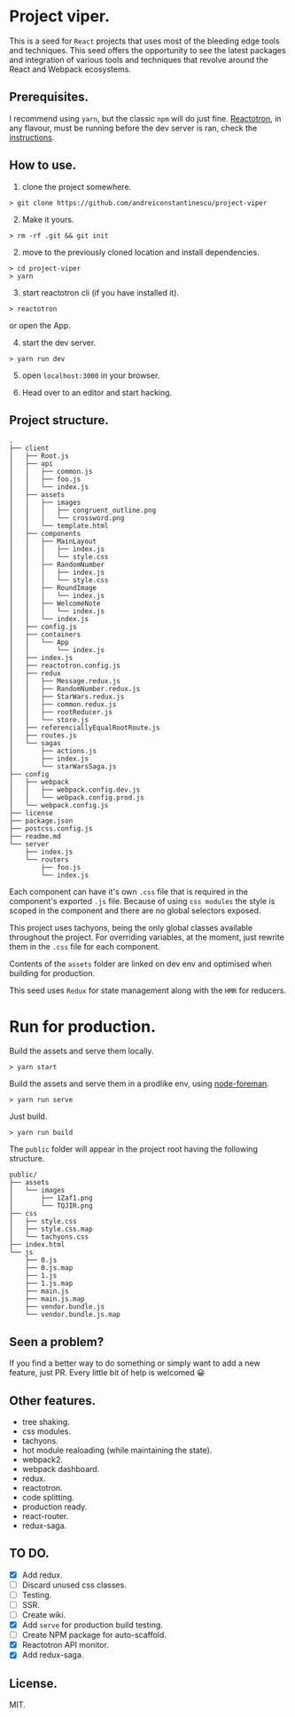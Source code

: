 # Project viper.

This is a seed for `React` projects that uses most of the bleeding edge tools and techniques.
This seed offers the opportunity to see the latest packages and integration of various tools and techniques that revolve around the React and Webpack ecosystems.

## Prerequisites.

I recommend using `yarn`, but the classic `npm` will do just fine.
[Reactotron](https://github.com/reactotron/reactotron), in any flavour, must be running before the dev server is ran, check the [instructions](https://github.com/reactotron/reactotron/blob/master/docs/installing.md).

## How to use.

1.  clone the project somewhere.
  ```
  > git clone https://github.com/andreiconstantinescu/project-viper
  ```

2. Make it yours.
  ```
  > rm -rf .git && git init
  ```

2.  move to the previously cloned location and install dependencies.
  ```
  > cd project-viper
  > yarn
  ```

3.  start reactotron cli (if you have installed it).
  ```
  > reactotron
  ```
or open the App.

4.  start the dev server.
  ```
  > yarn run dev
  ```

5. open `localhost:3000` in your browser.

6. Head over to an editor and start hacking.

## Project structure.
```
.
├── client
│   ├── Root.js
│   ├── api
│   │   ├── common.js
│   │   ├── foo.js
│   │   └── index.js
│   ├── assets
│   │   ├── images
│   │   │   ├── congruent_outline.png
│   │   │   └── crossword.png
│   │   └── template.html
│   ├── components
│   │   ├── MainLayout
│   │   │   ├── index.js
│   │   │   └── style.css
│   │   ├── RandomNumber
│   │   │   ├── index.js
│   │   │   └── style.css
│   │   ├── RoundImage
│   │   │   └── index.js
│   │   ├── WelcomeNote
│   │   │   └── index.js
│   │   └── index.js
│   ├── config.js
│   ├── containers
│   │   └── App
│   │       └── index.js
│   ├── index.js
│   ├── reactotron.config.js
│   ├── redux
│   │   ├── Message.redux.js
│   │   ├── RandomNumber.redux.js
│   │   ├── StarWars.redux.js
│   │   ├── common.redux.js
│   │   ├── rootReducer.js
│   │   └── store.js
│   ├── referenciallyEqualRootRoute.js
│   ├── routes.js
│   └── sagas
│       ├── actions.js
│       ├── index.js
│       └── starWarsSaga.js
├── config
│   ├── webpack
│   │   ├── webpack.config.dev.js
│   │   └── webpack.config.prod.js
│   └── webpack.config.js
├── license
├── package.json
├── postcss.config.js
├── readme.md
└── server
    ├── index.js
    └── routers
        ├── foo.js
        └── index.js
```
Each component can have it's own `.css` file that is required in the component's exported `.js` file. Because of using `css modules` the style is scoped in the component and there are no global selectors exposed.

This project uses tachyons, being the only global classes available throughout the project. For overriding variables, at the moment, just rewrite them in the `.css` file for each component.

Contents of the `assets` folder are linked on dev env and optimised when building for production.

This seed uses `Redux` for state management along with the `HMR` for reducers.

# Run for production.

Build the assets and serve them locally.
```
> yarn start
```

Build the assets and serve them in a prodlike env, using [node-foreman](https://github.com/strongloop/node-foreman).
```
> yarn run serve
```

Just build.
```
> yarn run build
```

The `public` folder will appear in the project root having the following structure.

```
public/
├── assets
│   └── images
│       ├── 1Zaf1.png
│       └── TQJIR.png
├── css
│   ├── style.css
│   ├── style.css.map
│   └── tachyons.css
├── index.html
└── js
    ├── 0.js
    ├── 0.js.map
    ├── 1.js
    ├── 1.js.map
    ├── main.js
    ├── main.js.map
    ├── vendor.bundle.js
    └── vendor.bundle.js.map

```

## Seen a problem?
If you find a better way to do something or simply want to add a new feature, just PR. Every little bit of help is welcomed 😀

## Other features.
* tree shaking.
* css modules.
* tachyons.
* hot module realoading (while maintaining the state).
* webpack2.
* webpack dashboard.
* redux.
* reactotron.
* code splitting.
* production ready.
* react-router.
* redux-saga.


## TO DO.
- [X] Add redux.
- [ ] Discard unused css classes.
- [ ] Testing.
- [ ] SSR.
- [ ] Create wiki.
- [X] Add `serve` for production build testing.
- [ ] Create NPM package for auto-scaffold.
- [X] Reactotron API monitor.
- [X] Add redux-saga.

## License.

MIT.
